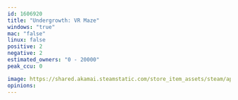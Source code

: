 ```yaml
---
id: 1606920
title: "Undergrowth: VR Maze"
windows: "true"
mac: "false"
linux: false
positive: 2
negative: 2
estimated_owners: "0 - 20000"
peak_ccu: 0

image: https://shared.akamai.steamstatic.com/store_item_assets/steam/apps/1606920/header.jpg?t=1643404866
opinions:
---
```

